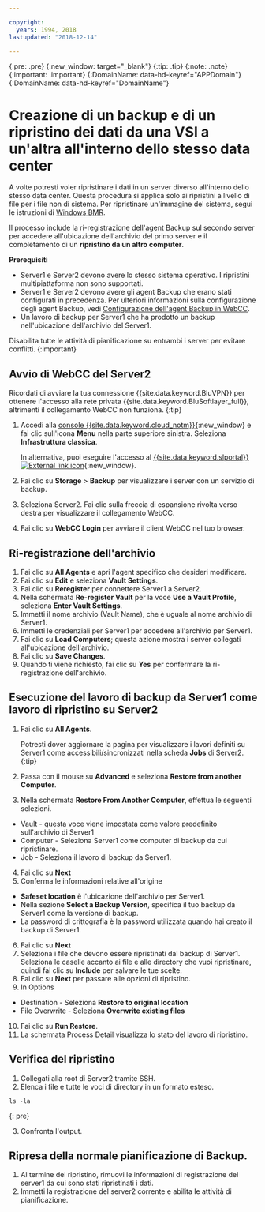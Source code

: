 ```yaml
---

copyright:
  years: 1994, 2018
lastupdated: "2018-12-14"

---
```

{:pre: .pre}
{:new_window: target="_blank"}
{:tip: .tip}
{:note: .note}
{:important: .important}
{:DomainName: data-hd-keyref="APPDomain"}
{:DomainName: data-hd-keyref="DomainName"}

# Creazione di un backup e di un ripristino dei dati da una VSI a un'altra all'interno dello stesso data center

A volte potresti voler ripristinare i dati in un server diverso all'interno dello stesso data center. Questa procedura si applica solo ai ripristini a livello di file per i file non di sistema. Per ripristinare un'immagine del sistema, segui le istruzioni di [Windows BMR](restore-bmr-system-volume-image.html).

Il processo include la ri-registrazione dell'agent Backup sul secondo server per accedere all'ubicazione dell'archivio del primo server e il completamento di un **ripristino da un altro computer**.

**Prerequisiti**

- Server1 e Server2 devono avere lo stesso sistema operativo. I ripristini multipiattaforma non sono supportati.
- Server1 e Server2 devono avere gli agent Backup che erano stati configurati in precedenza. Per ulteriori informazioni sulla configurazione degli agent Backup, vedi [Configurazione dell'agent Backup in WebCC](index.html#configuring-the-backup-agent-in-webcc).
- Un lavoro di backup per Server1 che ha prodotto un backup nell'ubicazione dell'archivio del Server1.

Disabilita tutte le attività di pianificazione su entrambi i server per evitare conflitti.
{:important}

## Avvio di WebCC del Server2

Ricordati di avviare la tua connessione {{site.data.keyword.BluVPN}} per ottenere l'accesso alla rete privata {{site.data.keyword.BluSoftlayer_full}}, altrimenti il collegamento WebCC non funziona.
{:tip}

1. Accedi alla [console {{site.data.keyword.cloud_notm}}](https://{DomainName}/catalog/){:new_window} e fai clic sull'icona **Menu** nella parte superiore sinistra. Seleziona **Infrastruttura classica**.

   In alternativa, puoi eseguire l'accesso al [{{site.data.keyword.slportal}} ![External link icon](../../icons/launch-glyph.svg "External link icon")](https://control.softlayer.com/){:new_window}.
2. Fai clic su **Storage** > **Backup** per visualizzare i server con un servizio di backup.
3. Seleziona Server2. Fai clic sulla freccia di espansione rivolta verso destra per visualizzare il collegamento WebCC.
4. Fai clic su **WebCC Login** per avviare il client WebCC nel tuo browser.

## Ri-registrazione dell'archivio

1. Fai clic su **All Agents** e apri l'agent specifico che desideri modificare.
2. Fai clic su **Edit** e seleziona **Vault Settings**.
3. Fai clic su **Reregister** per connettere Server1 a Server2.
4. Nella schermata **Re-register Vault** per la voce **Use a Vault Profile**, seleziona **Enter Vault Settings**.
5. Immetti il nome archivio (Vault Name), che è uguale al nome archivio di Server1.
6. Immetti le credenziali per Server1 per accedere all'archivio per Server1.
7. Fai clic su **Load Computers**; questa azione mostra i server collegati all'ubicazione dell'archivio.
8. Fai clic su **Save Changes**.
9. Quando ti viene richiesto, fai clic su **Yes** per confermare la ri-registrazione dell'archivio.

## Esecuzione del lavoro di backup da Server1 come lavoro di ripristino su Server2

1. Fai clic su **All Agents**.

   Potresti dover aggiornare la pagina per visualizzare i lavori definiti su Server1 come accessibili/sincronizzati nella scheda **Jobs** di Server2.
   {:tip}
2. Passa con il mouse su **Advanced** e seleziona **Restore from another Computer**.
3. Nella schermata **Restore From Another Computer**, effettua le seguenti selezioni.
  - Vault - questa voce viene impostata come valore predefinito sull'archivio di Server1
  - Computer - Seleziona Server1 come computer di backup da cui ripristinare.
  - Job - Seleziona il lavoro di backup da Server1.
4. Fai clic su **Next**
5. Conferma le informazioni relative all'origine
  - **Safeset location** è l'ubicazione dell'archivio per Server1.
  - Nella sezione **Select a Backup Version**, specifica il tuo backup da Server1 come la versione di backup.
  - La password di crittografia è la password utilizzata quando hai creato il backup di Server1.
6. Fai clic su **Next**
7. Seleziona i file che devono essere ripristinati dal backup di Server1. Seleziona le caselle accanto ai file e alle directory che vuoi ripristinare, quindi fai clic su **Include** per salvare le tue scelte.
8. Fai clic su **Next** per passare alle opzioni di ripristino.
9. In Options
  - Destination - Seleziona **Restore to original location**
  - File Overwrite - Seleziona **Overwrite existing files**
10. Fai clic su **Run Restore**.
11. La schermata Process Detail visualizza lo stato del lavoro di ripristino.


## Verifica del ripristino

1. Collegati alla root di Server2 tramite SSH.
2. Elenca i file e tutte le voci di directory in un formato esteso.
  ```
  ls -la
  ```
  {: pre}

3. Confronta l'output.

## Ripresa della normale pianificazione di Backup.

1. Al termine del ripristino, rimuovi le informazioni di registrazione del server1 da cui sono stati ripristinati i dati.
2. Immetti la registrazione del server2 corrente e abilita le attività di pianificazione.
